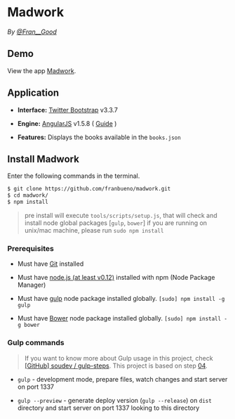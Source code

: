 # Madwork

*By [@Fran__Good](https://twitter.com/Fran__Good)*


## Demo

View the app [Madwork](http://www.franciscobueno.com/madwork/#/).


## Application

* **Interface:** [Twitter Bootstrap](http://twitter.github.com/bootstrap/) v3.3.7

* **Engine:** [AngularJS](http://angularjs.org/) v1.5.8 ( [Guide](http://docs.angularjs.org/guide/) )

* **Features:** Displays the books available in the `books.json`


## Install Madwork

Enter the following commands in the terminal.

```bash
$ git clone https://github.com/franbueno/madwork.git
$ cd madwork/
$ npm install
```
> pre install will execute `tools/scripts/setup.js`, that will check and install node global packages [`gulp`, `bower`]
> if you are running on unix/mac machine, please run `sudo npm install`

### Prerequisites

* Must have [Git](http://git-scm.com/) installed

* Must have [node.js (at least v0.12)](http://nodejs.org/) installed with npm (Node Package Manager)

* Must have [gulp](https://github.com/gulpjs/gulp) node package installed globally.  `[sudo] npm install -g gulp`

* Must have [Bower](https://github.com/bower/bower) node package installed globally.  `[sudo] npm install -g bower`


### Gulp commands

> If you want to know more about Gulp usage in this project, check [[GitHub] soudev / gulp-steps](https://github.com/soudev/gulp-steps). This project is based on step [04](https://github.com/soudev/gulp-steps/tree/master/04).

* `gulp` - development mode, prepare files, watch changes and start server on port 1337

* `gulp --preview` - generate deploy version (`gulp --release`) on `dist` directory and start server on port 1337 looking to this directory
